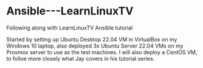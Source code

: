 # Ansible---LearnLinuxTV

Following along with LearnLinuxTV Ansible tutorial

Started by setting up Ubuntu Desktop 22.04 VM in VirtualBox on my Windows 10 laptop,
also deployed 3x Ubuntu Server 22.04 VMs on my Proxmox server to use as the test machines.
I will also deploy a CentOS VM, to folloe more closely what Jay covers in his tutorial series.
